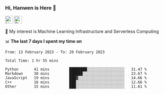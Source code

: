 ### Hi, Hanwen is Here 👋
<p>
	<a href="https://www.linkedin.com/in/liu-hanwen/"><img src="https://img.shields.io/badge/@hanwen-0A66C2?style=flat&logo=LinkedIn&logoColor=white" alt="Linkedin"  height="25px"/></a> 
	<a href="https://scholar.google.com/citations?user=HDF0su0AAAAJ"><img src="https://img.shields.io/badge/scholar-4385FE.svg?&style=plastic&logo=google-scholar&logoColor=white" alt="Google Scholar" height="25px"> </a>
</p>
🌱 My interest is Machine Learning Infrastructure and Serverless Computing

📊 **The last 7 days I spent my time on** 
<!--START_SECTION:waka-->

```text
From: 13 February 2023 - To: 20 February 2023

Total Time: 1 hr 55 mins

Python       41 mins         ████████░░░░░░░░░░░░░░░░░   31.47 %
Markdown     30 mins         ██████░░░░░░░░░░░░░░░░░░░   23.67 %
JavaScript   19 mins         ███▓░░░░░░░░░░░░░░░░░░░░░   14.66 %
C++          16 mins         ███░░░░░░░░░░░░░░░░░░░░░░   12.66 %
Other        15 mins         ███░░░░░░░░░░░░░░░░░░░░░░   11.61 %
```

<!--END_SECTION:waka-->


<!--
**david990917/david990917** is a ✨ _special_ ✨ repository because its `README.md` (this file) appears on your GitHub profile.

Here are some ideas to get you started:

- 🔭 I’m currently working on ...
- 🌱 I’m currently learning ...
- 👯 I’m looking to collaborate on ...
- 🤔 I’m looking for help with ...
- 💬 Ask me about ...
- 📫 How to reach me: ...
- 😄 Pronouns: ...
- ⚡ Fun fact: ...
-->
